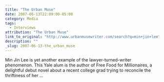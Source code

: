 ```yaml
---
title: "The Urban Muse"
date: 2007-06-13T22:09:00-05:00
category: Media
tags:
  - Interviews
attribution: "The Urban Muse"
link_to_original: "http://www.urbanmusewriter.com/search?q=min+jin+lee"
description: ""
_slug: 2007-06-13-the_urban_muse
---
```


Min Jin Lee is yet another example of the lawyer-turned-writer phenomenon. This Yale alum is the author of Free Food for Millionaires, a delightful debut novel about a recent college grad trying to reconcile the thriftiness of her ...
